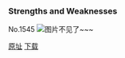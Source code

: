 ### Strengths and Weaknesses
No.1545
![图片不见了~~~](https://imgs.xkcd.com/comics/strengths_and_weaknesses.png)

[原址](https://xkcd.com//1545) [下载](https://imgs.xkcd.com/comics/strengths_and_weaknesses.png)

